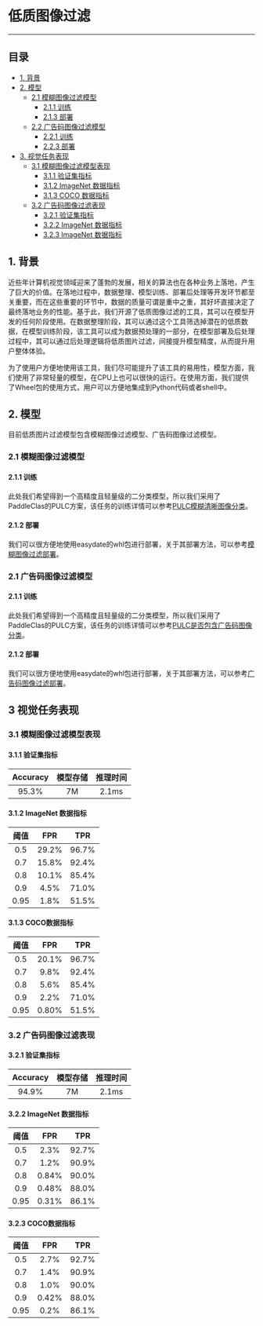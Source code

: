 # 低质图像过滤

------


## 目录

- [1. 背景](#1)
- [2. 模型](#2)
  - [2.1 模糊图像过滤模型](#2.1)
    - [2.1.1 训练](#2.1.1)
    - [2.1.3 部署](#2.1.3)
  - [2.2 广告码图像过滤模型](#2.2)
    - [2.2.1 训练](#2.2.1)
    - [2.2.3 部署](#2.2.3)
- [3. 视觉任务表现](#3)
  - [3.1 模糊图像过滤模型表现](#2.1)
    - [3.1.1 验证集指标](#3.1.1)
    - [3.1.2 ImageNet 数据指标](#3.1.1)
    - [3.1.3 COCO 数据指标](#3.1.1)
  - [3.2 广告码图像过滤表现](#2.2)
    - [3.2.1 验证集指标](#3.1.1)
    - [3.2.2 ImageNet 数据指标](#3.1.1)
    - [3.2.3 ImageNet 数据指标](#3.1.1)

<a name="1"></a>

## 1. 背景

近些年计算机视觉领域迎来了蓬勃的发展，相关的算法也在各种业务上落地，产生了巨大的价值。在落地过程中，数据整理、模型训练、部署后处理等开发环节都至关重要，而在这些重要的环节中，数据的质量可谓是重中之重，其好坏直接决定了最终落地业务的性能。基于此，我们开源了低质图像过滤的工具，其可以在模型开发的任何阶段使用。在数据整理阶段，其可以通过这个工具筛选掉潜在的低质数据，在模型训练阶段，该工具可以成为数据预处理的一部分，在模型部署及后处理过程中，其可以通过后处理逻辑将低质图片过滤，间接提升模型精度，从而提升用户整体体验。

为了使用户方便地使用该工具，我们尽可能提升了该工具的易用性，模型方面，我们使用了非常轻量的模型，在CPU上也可以很快的运行。在使用方面，我们提供了Wheel包的使用方式，用户可以方便地集成到Python代码或者shell中。

<a name="2"></a>

## 2. 模型

目前低质图片过滤模型包含模糊图像过滤模型、广告码图像过滤模型。

<a name="2.1"></a>
### 2.1 模糊图像过滤模型

<a name="2.1.1"></a>
#### 2.1.1 训练

此处我们希望得到一个高精度且轻量级的二分类模型，所以我们采用了PaddleClas的PULC方案，该任务的训练详情可以参考[PULC模糊清晰图像分类](@clas_pulc)。

<a name="2.1.2"></a>
#### 2.1.2 部署

我们可以很方便地使用easydate的whl包进行部署，关于其部署方法，可以参考[模糊图像过滤部署](@quickstart)。

<a name="2.1"></a>
### 2.1 广告码图像过滤模型

<a name="2.1.1"></a>
#### 2.1.1 训练

此处我们希望得到一个高精度且轻量级的二分类模型，所以我们采用了PaddleClas的PULC方案，该任务的训练详情可以参考[PULC是否包含广告码图像分类](@clas_pulc)。

<a name="2.1.2"></a>
#### 2.1.2 部署

我们可以很方便地使用easydate的whl包进行部署，关于其部署方法，可以参考[广告码图像过滤部署](@quickstart)。

<a name="3"></a>

## 3 视觉任务表现

<a name="3.1"></a>
### 3.1 模糊图像过滤模型表现

<a name="3.1.1"></a>
#### 3.1.1 验证集指标


| Accuracy | 模型存储 | 推理时间 | 
| :--: | :--: | :--: |
|   95.3%   |   7M   |     2.1ms     | 

<a name="3.1.2"></a>
#### 3.1.2 ImageNet 数据指标

| 阈值 | FPR| TPR | 
| :--: | :--: | :--: |
| 0.5 | 29.2% | 96.7% | 
| 0.7 | 15.8% | 92.4% | 
| 0.8 | 10.1% | 85.4%| 
| 0.9 | 4.5% | 71.0% | 
| 0.95 | 1.8% | 51.5% | 


<a name="3.1.3"></a>
#### 3.1.3 COCO数据指标

| 阈值 | FPR| TPR | 
| :--: | :--: | :--: |
| 0.5 | 20.1% | 96.7% | 
| 0.7 | 9.8% | 92.4% | 
| 0.8 | 5.6% | 85.4%| 
| 0.9 | 2.2% | 71.0% | 
| 0.95 | 0.80% | 51.5% | 

<a name="3.2"></a>
### 3.2 广告码图像过滤表现

<a name="3.2.1"></a>
#### 3.2.1 验证集指标

| Accuracy | 模型存储 | 推理时间 | 
| :--: | :--: | :--: |
|   94.9%   |   7M   |     2.1ms     | 

<a name="3.2.2"></a>
#### 3.2.2 ImageNet 数据指标

| 阈值 | FPR| TPR | 
| :--: | :--: | :--: |
| 0.5 | 2.3% | 92.7% | 
| 0.7 | 1.2% | 90.9% | 
| 0.8 | 0.84% | 90.0%| 
| 0.9 | 0.48% | 88.0% | 
| 0.95 | 0.31% | 86.1% | 

<a name="3.2.3"></a>
#### 3.2.3 COCO数据指标

| 阈值 | FPR| TPR | 
| :--: | :--: | :--: |
| 0.5 | 2.7% | 92.7% | 
| 0.7 | 1.4% | 90.9% | 
| 0.8 | 1.0% | 90.0%| 
| 0.9 | 0.42% | 88.0% | 
| 0.95 | 0.2% | 86.1% | 

